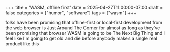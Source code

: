 +++
title = 'WASM, offline first'
date = 2025-04-27T11:00:00-07:00
draft = false
categories = ["humor", "software"]
tags = ["wasm"]
+++

folks have been promising that offline-first or local-first development from the web browser is Just Around The Corner for almost as long as they've been promising that browser WASM is going to be The Next Big Thing and I feel like I'm going to get old and die before anybody makes a single real product like this